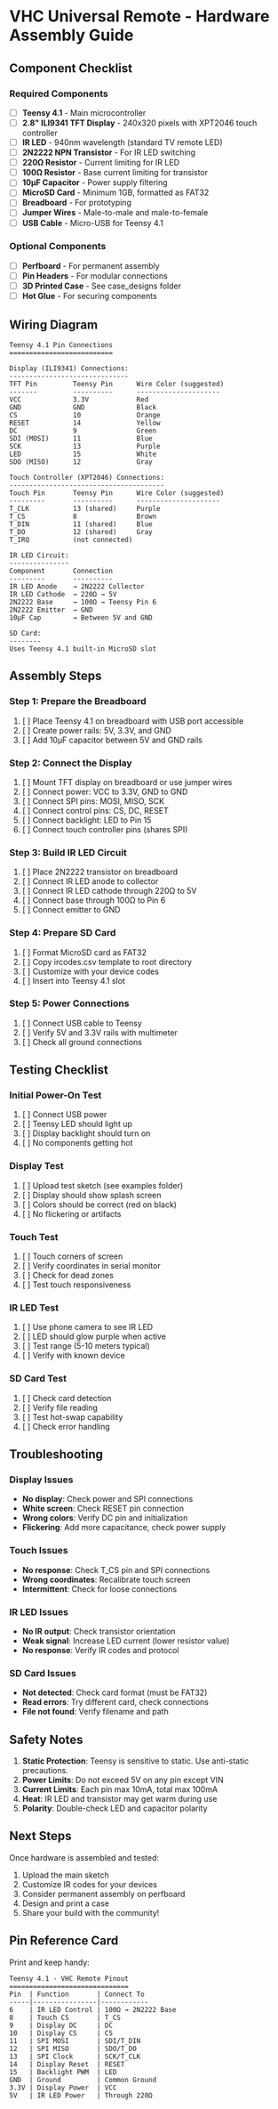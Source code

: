 # VHC Universal Remote - Hardware Assembly Guide

## Component Checklist

### Required Components
- [ ] **Teensy 4.1** - Main microcontroller
- [ ] **2.8" ILI9341 TFT Display** - 240x320 pixels with XPT2046 touch controller
- [ ] **IR LED** - 940nm wavelength (standard TV remote LED)
- [ ] **2N2222 NPN Transistor** - For IR LED switching
- [ ] **220Ω Resistor** - Current limiting for IR LED
- [ ] **100Ω Resistor** - Base current limiting for transistor
- [ ] **10µF Capacitor** - Power supply filtering
- [ ] **MicroSD Card** - Minimum 1GB, formatted as FAT32
- [ ] **Breadboard** - For prototyping
- [ ] **Jumper Wires** - Male-to-male and male-to-female
- [ ] **USB Cable** - Micro-USB for Teensy 4.1

### Optional Components
- [ ] **Perfboard** - For permanent assembly
- [ ] **Pin Headers** - For modular connections
- [ ] **3D Printed Case** - See case_designs folder
- [ ] **Hot Glue** - For securing components

## Wiring Diagram

```
Teensy 4.1 Pin Connections
==========================

Display (ILI9341) Connections:
------------------------------
TFT Pin         Teensy Pin      Wire Color (suggested)
-------         ----------      ---------------------
VCC             3.3V            Red
GND             GND             Black
CS              10              Orange
RESET           14              Yellow
DC              9               Green
SDI (MOSI)      11              Blue
SCK             13              Purple
LED             15              White
SDO (MISO)      12              Gray

Touch Controller (XPT2046) Connections:
---------------------------------------
Touch Pin       Teensy Pin      Wire Color (suggested)
---------       ----------      ---------------------
T_CLK           13 (shared)     Purple
T_CS            8               Brown
T_DIN           11 (shared)     Blue
T_DO            12 (shared)     Gray
T_IRQ           (not connected)

IR LED Circuit:
---------------
Component       Connection
---------       ----------
IR LED Anode    → 2N2222 Collector
IR LED Cathode  → 220Ω → 5V
2N2222 Base     → 100Ω → Teensy Pin 6
2N2222 Emitter  → GND
10µF Cap        → Between 5V and GND

SD Card:
--------
Uses Teensy 4.1 built-in MicroSD slot
```

## Assembly Steps

### Step 1: Prepare the Breadboard
1. [ ] Place Teensy 4.1 on breadboard with USB port accessible
2. [ ] Create power rails: 5V, 3.3V, and GND
3. [ ] Add 10µF capacitor between 5V and GND rails

### Step 2: Connect the Display
1. [ ] Mount TFT display on breadboard or use jumper wires
2. [ ] Connect power: VCC to 3.3V, GND to GND
3. [ ] Connect SPI pins: MOSI, MISO, SCK
4. [ ] Connect control pins: CS, DC, RESET
5. [ ] Connect backlight: LED to Pin 15
6. [ ] Connect touch controller pins (shares SPI)

### Step 3: Build IR LED Circuit
1. [ ] Place 2N2222 transistor on breadboard
2. [ ] Connect IR LED anode to collector
3. [ ] Connect IR LED cathode through 220Ω to 5V
4. [ ] Connect base through 100Ω to Pin 6
5. [ ] Connect emitter to GND

### Step 4: Prepare SD Card
1. [ ] Format MicroSD card as FAT32
2. [ ] Copy ircodes.csv template to root directory
3. [ ] Customize with your device codes
4. [ ] Insert into Teensy 4.1 slot

### Step 5: Power Connections
1. [ ] Connect USB cable to Teensy
2. [ ] Verify 5V and 3.3V rails with multimeter
3. [ ] Check all ground connections

## Testing Checklist

### Initial Power-On Test
1. [ ] Connect USB power
2. [ ] Teensy LED should light up
3. [ ] Display backlight should turn on
4. [ ] No components getting hot

### Display Test
1. [ ] Upload test sketch (see examples folder)
2. [ ] Display should show splash screen
3. [ ] Colors should be correct (red on black)
4. [ ] No flickering or artifacts

### Touch Test
1. [ ] Touch corners of screen
2. [ ] Verify coordinates in serial monitor
3. [ ] Check for dead zones
4. [ ] Test touch responsiveness

### IR LED Test
1. [ ] Use phone camera to see IR LED
2. [ ] LED should glow purple when active
3. [ ] Test range (5-10 meters typical)
4. [ ] Verify with known device

### SD Card Test
1. [ ] Check card detection
2. [ ] Verify file reading
3. [ ] Test hot-swap capability
4. [ ] Check error handling

## Troubleshooting

### Display Issues
- **No display**: Check power and SPI connections
- **White screen**: Check RESET pin connection
- **Wrong colors**: Verify DC pin and initialization
- **Flickering**: Add more capacitance, check power supply

### Touch Issues
- **No response**: Check T_CS pin and SPI connections
- **Wrong coordinates**: Recalibrate touch screen
- **Intermittent**: Check for loose connections

### IR LED Issues
- **No IR output**: Check transistor orientation
- **Weak signal**: Increase LED current (lower resistor value)
- **No response**: Verify IR codes and protocol

### SD Card Issues
- **Not detected**: Check card format (must be FAT32)
- **Read errors**: Try different card, check connections
- **File not found**: Verify filename and path

## Safety Notes

1. **Static Protection**: Teensy is sensitive to static. Use anti-static precautions.
2. **Power Limits**: Do not exceed 5V on any pin except VIN
3. **Current Limits**: Each pin max 10mA, total max 100mA
4. **Heat**: IR LED and transistor may get warm during use
5. **Polarity**: Double-check LED and capacitor polarity

## Next Steps

Once hardware is assembled and tested:
1. Upload the main sketch
2. Customize IR codes for your devices
3. Consider permanent assembly on perfboard
4. Design and print a case
5. Share your build with the community!

## Pin Reference Card

Print and keep handy:
```
Teensy 4.1 - VHC Remote Pinout
==============================
Pin  | Function       | Connect To
-----|----------------|------------
6    | IR LED Control | 100Ω → 2N2222 Base
8    | Touch CS       | T_CS
9    | Display DC     | DC
10   | Display CS     | CS
11   | SPI MOSI       | SDI/T_DIN
12   | SPI MISO       | SDO/T_DO
13   | SPI Clock      | SCK/T_CLK
14   | Display Reset  | RESET
15   | Backlight PWM  | LED
GND  | Ground         | Common Ground
3.3V | Display Power  | VCC
5V   | IR LED Power   | Through 220Ω
```